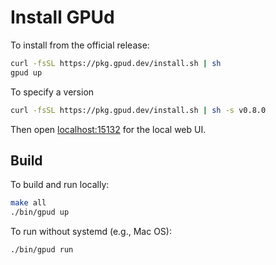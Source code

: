 # Install GPUd

To install from the official release:

```bash
curl -fsSL https://pkg.gpud.dev/install.sh | sh
gpud up
```

To specify a version

```bash
curl -fsSL https://pkg.gpud.dev/install.sh | sh -s v0.8.0
```

Then open [localhost:15132](https://localhost:15132) for the local web UI.

## Build

To build and run locally:

```bash
make all
./bin/gpud up
```

To run without systemd (e.g., Mac OS):

```bash
./bin/gpud run
```
